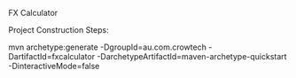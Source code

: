 FX Calculator

Project Construction Steps:


mvn archetype:generate -DgroupId=au.com.crowtech
   -DartifactId=fxcalculator
   -DarchetypeArtifactId=maven-archetype-quickstart
   -DinteractiveMode=false
